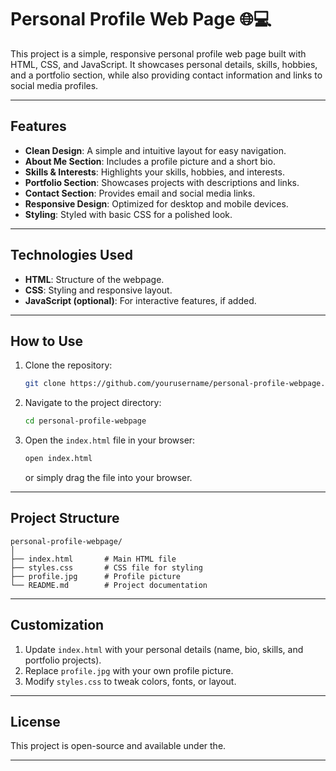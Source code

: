 # Personal Profile Web Page 🌐💻

This project is a simple, responsive personal profile web page built with HTML, CSS, and JavaScript. It showcases personal details, skills, hobbies, and a portfolio section, while also providing contact information and links to social media profiles.

---

## **Features**
- **Clean Design**: A simple and intuitive layout for easy navigation.
- **About Me Section**: Includes a profile picture and a short bio.
- **Skills & Interests**: Highlights your skills, hobbies, and interests.
- **Portfolio Section**: Showcases projects with descriptions and links.
- **Contact Section**: Provides email and social media links.
- **Responsive Design**: Optimized for desktop and mobile devices.
- **Styling**: Styled with basic CSS for a polished look.

---

## **Technologies Used**
- **HTML**: Structure of the webpage.
- **CSS**: Styling and responsive layout.
- **JavaScript (optional)**: For interactive features, if added.

---

## **How to Use**
1. Clone the repository:
   ```bash
   git clone https://github.com/yourusername/personal-profile-webpage.git
   ```
2. Navigate to the project directory:
   ```bash
   cd personal-profile-webpage
   ```
3. Open the `index.html` file in your browser:
   ```bash
   open index.html
   ```
   or simply drag the file into your browser.

---

## **Project Structure**
```plaintext
personal-profile-webpage/
│
├── index.html       # Main HTML file
├── styles.css       # CSS file for styling
├── profile.jpg      # Profile picture
└── README.md        # Project documentation
```
---

## **Customization**
1. Update `index.html` with your personal details (name, bio, skills, and portfolio projects).
2. Replace `profile.jpg` with your own profile picture.
3. Modify `styles.css` to tweak colors, fonts, or layout.

---

## **License**
This project is open-source and available under the.

---
